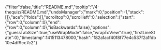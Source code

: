 {"filter":false,"title":"README.md","tooltip":"/4-thequiz/README.md","undoManager":{"mark":0,"position":-1,"stack":[]},"ace":{"folds":[],"scrolltop":0,"scrollleft":0,"selection":{"start":{"row":0,"column":0},"end":{"row":0,"column":0},"isBackwards":false},"options":{"guessTabSize":true,"useWrapMode":false,"wrapToView":true},"firstLineState":0},"timestamp":1415113478000,"hash":"f82a1acf40f8f77e4c537f2a1fdb10e4df9cc7c2"}